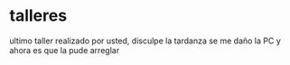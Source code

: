# talleres
ultimo taller realizado por usted, disculpe la tardanza se me daño la PC y ahora es que la pude arreglar 
